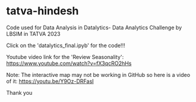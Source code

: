 # tatva-hindesh
Code used for Data Analysis in Datalytics- Data Analytics Challenge by LBSIM in TATVA 2023

Click on the 'datalytics_final.ipyb' for the code!!!

Youtube video link for the 'Review Seasonality':
https://www.youtube.com/watch?v=fX3qcRO2hHs

Note: The interactive map may not be working in GitHub so here is a video of it:
https://youtu.be/Y9Oz-DRFasI


Thank you
